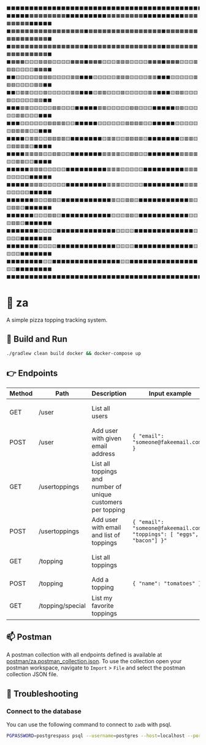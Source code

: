 ```
⬛⬛⬛⬛⬛⬛⬛⬛⬛⬛⬛⬛⬛⬛⬛⬛⬛⬛⬛⬛⬛⬛⬛⬛⬛⬛⬛⬛⬛⬛⬛⬛⬛⬛⬛⬛⬛⬛⬛⬛⬛⬛⬛⬛⬛⬛⬛⬛⬛⬛⬛⬛
⬛⬛⬛⬛⬛🟫🟫🟫🟫🟫🟫🟫🟫⬛⬛⬛⬛⬛⬛⬛⬛⬛🟫🟫🟫🟫🟫🟫🟫🟫⬛⬛⬛⬛⬛⬛⬛⬛⬛🟫🟫🟫🟫🟫🟫🟫🟫⬛⬛⬛⬛⬛
⬛🟫🟫🟫🟫🟫🟫🟫🟫🟫🟫🟫🟫🟫🟫🟫🟫⬛🟫🟫🟫🟫🟫🟫🟫🟫🟫🟫🟫🟫🟫🟫🟫🟫⬛🟫🟫🟫🟫🟫🟫🟫🟫🟫🟫🟫🟫🟫🟫🟫🟫⬛
⬛🟫🟫🟫🟫🟫🟫🟫🟫🟫🟫🟫🟫🟫🟫🟫🟫⬛🟫🟫🟫🟫🟫🟫🟫🟫🟫🟫🟫🟫🟫🟫🟫🟫⬛🟫🟫🟫🟫🟫🟫🟫🟫🟫🟫🟫🟫🟫🟫🟫🟫⬛
⬛🟫🟫🟫🟨🟨🟨🟥🟥🟥🟨🟨🟨🟨🟫🟫🟫⬛🟫🟫🟫🟨🟨🟨🟥🟥🟥🟨🟨🟨🟨🟫🟫🟫⬛🟫🟫🟫🟨🟨🟨🟥🟥🟥🟨🟨🟨🟨🟫🟫🟫⬛
⬛⬛🟨🟨🟨🟨🟨🟥🟥🟥🟨🟨🟨🟨🟥🟥⬛⬛⬛🟨🟨🟨🟨🟨🟥🟥🟥🟨🟨🟨🟨🟥🟥⬛⬛⬛🟨🟨🟨🟨🟨🟥🟥🟥🟨🟨🟨🟨🟥🟥⬛⬛
⬛⬛🟨🟥🟥🟨🟨🟨🟥🟨🟨🟨🟨🟨🟥🟥⬛⬛⬛🟨🟥🟥🟨🟨🟨🟥🟨🟨🟨🟨🟨🟥🟥⬛⬛⬛🟨🟥🟥🟨🟨🟨🟥🟨🟨🟨🟨🟨🟥🟥⬛⬛
⬛⬛⬛🟥🟥🟨🟨🟨🟨🟨🟥🟥🟨🟨🟨⬛⬛⬛⬛⬛🟥🟥🟨🟨🟨🟨🟨🟥🟥🟨🟨🟨⬛⬛⬛⬛⬛🟥🟥🟨🟨🟨🟨🟨🟥🟥🟨🟨🟨⬛⬛⬛
⬛⬛⬛🟨🟨🟨🟨🟨🟨🟥🟥🟥🟥🟨🟨⬛⬛⬛⬛⬛🟨🟨🟨🟨🟨🟨🟥🟥🟥🟥🟨🟨⬛⬛⬛⬛⬛🟨🟨🟨🟨🟨🟨🟥🟥🟥🟥🟨🟨⬛⬛⬛
⬛⬛⬛⬛🟨🟥🟥🟨🟨🟥🟥🟥🟥🟨⬛⬛⬛⬛⬛⬛⬛🟨🟥🟥🟨🟨🟥🟥🟥🟥🟨⬛⬛⬛⬛⬛⬛⬛🟨🟥🟥🟨🟨🟥🟥🟥🟥🟨⬛⬛⬛⬛
⬛⬛⬛⬛🟥🟥🟥🟥🟨🟨🟥🟥🟨🟨⬛⬛⬛⬛⬛⬛⬛🟥🟥🟥🟥🟨🟨🟥🟥🟨🟨⬛⬛⬛⬛⬛⬛⬛🟥🟥🟥🟥🟨🟨🟥🟥🟨🟨⬛⬛⬛⬛
⬛⬛⬛⬛⬛🟥🟥🟥🟨🟨🟨🟨🟨⬛⬛⬛⬛⬛⬛⬛⬛⬛🟥🟥🟥🟨🟨🟨🟨🟨⬛⬛⬛⬛⬛⬛⬛⬛⬛🟥🟥🟥🟨🟨🟨🟨🟨⬛⬛⬛⬛⬛
⬛⬛⬛⬛⬛🟥🟥🟥🟨🟨🟨🟨🟨⬛⬛⬛⬛⬛⬛⬛⬛⬛🟥🟥🟥🟨🟨🟨🟨🟨⬛⬛⬛⬛⬛⬛⬛⬛⬛🟥🟥🟥🟨🟨🟨🟨🟨⬛⬛⬛⬛⬛
⬛⬛⬛⬛⬛⬛🟥🟨🟨🟥🟥🟨⬛⬛⬛⬛⬛⬛⬛⬛⬛⬛⬛🟥🟨🟨🟥🟥🟨⬛⬛⬛⬛⬛⬛⬛⬛⬛⬛⬛🟥🟨🟨🟥🟥🟨⬛⬛⬛⬛⬛⬛
⬛⬛⬛⬛⬛⬛🟨🟨🟨🟥🟥🟨⬛⬛⬛⬛⬛⬛⬛⬛⬛⬛⬛🟨🟨🟨🟥🟥🟨⬛⬛⬛⬛⬛⬛⬛⬛⬛⬛⬛🟨🟨🟨🟥🟥🟨⬛⬛⬛⬛⬛⬛
⬛⬛⬛⬛⬛⬛⬛🟨🟨🟨🟨⬛⬛⬛⬛⬛⬛⬛⬛⬛⬛⬛⬛⬛🟨🟨🟨🟨⬛⬛⬛⬛⬛⬛⬛⬛⬛⬛⬛⬛⬛🟨🟨🟨🟨⬛⬛⬛⬛⬛⬛⬛
⬛⬛⬛⬛⬛⬛⬛🟨🟨🟨🟨⬛⬛⬛⬛⬛⬛⬛⬛⬛⬛⬛⬛⬛🟨🟨🟨🟨⬛⬛⬛⬛⬛⬛⬛⬛⬛⬛⬛⬛⬛🟨🟨🟨🟨⬛⬛⬛⬛⬛⬛⬛
⬛⬛⬛⬛⬛⬛⬛⬛🟨🟨⬛⬛⬛⬛⬛⬛⬛⬛⬛⬛⬛⬛⬛⬛⬛🟨🟨⬛⬛⬛⬛⬛⬛⬛⬛⬛⬛⬛⬛⬛⬛⬛🟨🟨⬛⬛⬛⬛⬛⬛⬛⬛
⬛⬛⬛⬛⬛⬛⬛⬛⬛⬛⬛⬛⬛⬛⬛⬛⬛⬛⬛⬛⬛⬛⬛⬛⬛⬛⬛⬛⬛⬛⬛⬛⬛⬛⬛⬛⬛⬛⬛⬛⬛⬛⬛⬛⬛⬛⬛⬛⬛⬛⬛⬛
```
# 🍕 za
A simple pizza topping tracking system.

## 🏃 Build and Run
```sh
./gradlew clean build docker && docker-compose up
```

## 👉 Endpoints
| Method | Path             | Description                                                  | Input example                                                           | Output example                                                                       |
|--------|------------------|--------------------------------------------------------------|-------------------------------------------------------------------------|--------------------------------------------------------------------------------------|
| GET    | /user            | List all users                                               |                                                                         | `[ { "id": 1, "email": "mike@fakeemail.com" } ]` |                                   |
| POST   | /user            | Add user with given email address                            | `{ "email": "someone@fakeemail.com" }`                                  |                                                                                      |
| GET    | /usertoppings    | List all toppings and number of unique customers per topping |                                                                         | `[ { "topping": "pepperoni", "count": 3 }, { "topping": "pineapple", "count": 2 } ]` |
| POST   | /usertoppings    | Add user with email and list of toppings                     | `{ "email": "someone@fakeemail.com", "toppings": [ "eggs", "bacon"] }"` |                                                                                      |
| GET    | /topping         | List all toppings                                            |                                                                         | `[ { "id": 1, "name": "pepperoni" }, { "id": 2, "name": "sausage" } ]`               |
| POST   | /topping         | Add a topping                                                | `{ "name": "tomatoes" }`                                                |                                                                                      |
| GET    | /topping/special | List my favorite toppings                                    |                                                                         | `[ "pepperoni", "sausage", "mushrooms", "green peppers", "onions" ]`                 |

## 📫 Postman
A postman collection with all endpoints defined is available at [postman/za.postman_collection.json](./postman/za.postman_collection.json). 
To use the collection open your postman workspace, navigate to `Import` > `File` and select the postman collection JSON file.

## 🔨 Troubleshooting
### Connect to the database
You can use the following command to connect to `zadb` with psql.
```sh
PGPASSWORD=postgrespass psql --username=postgres --host=localhost --port=5432 --dbname=zadb
```


